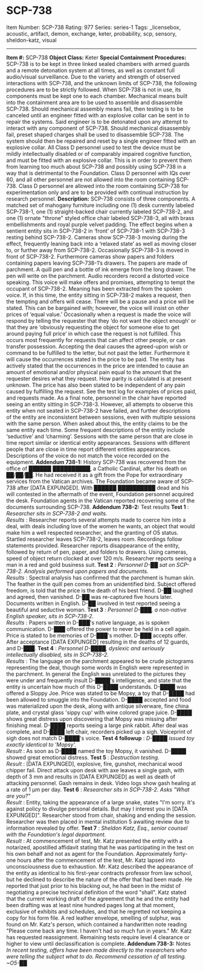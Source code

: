 # SCP-738
Item Number: SCP-738
Rating: 977
Series: series-1
Tags: _licensebox, acoustic, artifact, demon, exchange, keter, probability, scp, sensory, sheldon-katz, visual

---

**Item #:** SCP-738
**Object Class:** Keter
**Special Containment Procedures:** SCP-738 is to be kept in three linked sealed chambers with armed guards and a remote detonation system at all times, as well as constant full audio/visual surveillance. Due to the variety and strength of observed interactions with SCP-738, and the unknown limits of SCP-738, the following procedures are to be strictly followed.
When SCP-738 is not in use, its components must be kept one to each chamber. Mechanical means built into the containment area are to be used to assemble and disassemble SCP-738.
Should mechanical assembly means fail, then testing is to be canceled until an engineer fitted with an explosive collar can be sent in to repair the systems. Said engineer is to be detonated upon any attempt to interact with any component of SCP-738.
Should mechanical disassembly fail, preset shaped charges shall be used to disassemble SCP-738. The system should then be repaired and reset by a single engineer fitted with an explosive collar.
All Class D personnel used to test the device must be mildly intellectually disabled or of comparably impaired cognitive function, and must be fitted with an explosive collar. This is in order to prevent them from learning too much about SCP-738 and possibly using SCP-738 in a way that is detrimental to the Foundation.
Class D personnel with IQs over 60, and all other personnel are not allowed into the room containing SCP-738. Class D personnel are allowed into the room containing SCP-738 for experimentation only and are to be provided with continual instruction by research personnel.
**Description:** SCP-738 consists of three components. A matched set of mahogany furniture including one (1) desk currently labeled SCP-738-1, one (1) straight-backed chair currently labeled SCP-738-2, and one (1) ornate "throne" styled office chair labeled SCP-738-3, all with brass embellishments and royal purple velvet padding.
The effect begins when a sentient entity sits in SCP-738-2 in ‘front’ of SCP-738-1 with SCP-738-3 resting behind SCP-738-2. Cameras show SCP-738-3 moving during the effect, frequently leaning back into a ‘relaxed state’ as well as moving closer to, or further away from SCP-738-2. Occasionally SCP-738-3 is moved in front of SCP-738-2. Furthermore cameras show papers and folders containing papers leaving SCP-738-1’s drawers. The papers are made of parchment. A quill pen and a bottle of ink emerge from the long drawer. The pen will write on the parchment.
Audio recorders record a distorted voice speaking. This voice will make offers and promises, attempting to tempt the occupant of SCP-738-2. Meaning has been extracted from the spoken voice. If, in this time, the entity sitting in SCP-738-2 makes a request, then the tempting and offers will cease. There will be a pause and a price will be stated. This can be bargained with; however, the voice will insist on other prices of ‘equal value.’ Occasionally when a request is made the voice will respond by telling the requester that they ‘do not want the object enough’ or that they are ‘obviously requesting the object for someone else to get around paying full price’ in which case the request is not fulfilled. This occurs most frequently for requests that can affect other people, or can transfer possession.
Accepting the deal causes the agreed-upon wish or command to be fulfilled to the letter, but not past the letter. Furthermore it will cause the occurrences stated in the price to be paid. The entity has actively stated that the occurrences in the price are intended to cause an amount of emotional and/or physical pain equal to the amount that the requester desires what they request. How parity is calculated is at present unknown. The price has also been stated to be independent of any pain caused by fulfilling the request. See the test log for examples of prices paid, and requests made.
As a final note, personnel in the chair have reported seeing an entity sitting in SCP-738-3. However, all attempts to observe this entity when not seated in SCP-738-2 have failed, and further descriptions of the entity are inconsistent between sessions, even with multiple sessions with the same person. When asked about this, the entity claims to be the same entity each time. Some frequent descriptions of the entity include ‘seductive’ and ‘charming’. Sessions with the same person that are close in time report similar or identical entity appearances. Sessions with different people that are close in time report different entities appearances. Descriptions of the voice do not match the voice recorded on the equipment.
**Addendum 738-1:** History
SCP-738 was recovered from the office of ██████ ██████████, a Catholic Cardinal, after his death on ██/██/██. He had received it as a gift from the Pope for extraordinary services from the Vatican archives. The Foundation became aware of SCP-738 after [DATA EXPUNGED]. With ██████ ██████████ dead and his will contested in the aftermath of the event, Foundation personnel acquired the desk. Foundation agents in the Vatican reported recovering some of the documents surrounding SCP-738.
**Addendum 738-2:** Test results
**Test 1** : _Researcher sits in SCP-738-2 and waits._  
_Results_ : Researcher reports several attempts made to coerce him into a deal, with deals including love of the women he wants, an object that would make him a well respected researcher, and the granting of O5 status. Startled researcher leaves SCP-738-2, leaves room. Recordings follow statements provided. Researcher reports disappearance of the entity, followed by return of pen, paper, and folders to drawers. Using cameras, speed of object return clocked at over 120 m/s. Researcher reports seeing a man in a red and gold business suit.
**Test 2** : _Personnel D-██ sat on SCP-738-2. Analysis performed upon papers and documents._  
_Results_ : Spectral analysis has confirmed that the parchment is human skin. The feather in the quill pen comes from an unidentified bird. Subject offered freedom, is told that the price is the death of his best friend. D-██ laughed and agreed, then vanished. D-██ was re-captured five hours later. Documents written in English. D-██ involved in test reported seeing a beautiful and seductive woman.
**Test 3** : _Personnel D-███, a non-native English speaker, sits in SCP-738-2._  
_Results_ : Papers written in D-███'s native language, as is spoken communication. D-███ offered the power to never be held in a cell again. Price is stated to be memories of D-███'s mother. D-███ accepts offer. After acceptance [DATA EXPUNGED] resulting in the deaths of 12 guards, and D-███.
**Test 4** : _Personnel D-████, dyslexic and seriously intellectually disabled, sits in SCP-738-2._  
_Results_ : The language on the parchment appeared to be crude pictograms representing the deal, though some words in English were represented in the parchment. In general the English was unrelated to the pictures they were under and frequently insult D-████'s intelligence, and state that the entity is uncertain how much of this D-████ understands. D-████ was offered a Sloppy Joe. Price was stated to be Mopsy, a toy that D-████ had been allowed to smuggle into the Foundation. D-████ accepted and food was materialized upon the desk, along with antique silverware, fine china plate, and crystal glass 'sippy cup' with wine colored grape juice. D-████ shows great distress upon discovering that Mopsy was missing after finishing meal. D-████ reports seeing a large pink rabbit. After deal was complete, and D-████ left chair, recorders picked up a sigh. Voiceprint of sigh does not match D-████'s voice.
**Test 4 followup** : _D-████ issued toy exactly identical to 'Mopsy'._  
_Result_ : As soon as D-████ named the toy Mopsy, it vanished. D-████ showed great emotional distress.
**Test 5** : _Destruction testing._  
_Result_ : [DATA EXPUNGED], explosive, fire, gunshot, mechanical wood chipper fail. Direct attack upon desk with axe leaves a single gash, with depth of 3 mm and results in [DATA EXPUNGED] as well as death of attacking personnel. Gash remains in desk. Video logs show gash healing at a rate of 1 µm per day.
**Test 6** : _Researcher sits in SCP-738-2. Asks "What are you?"_  
_Result_ : Entity, taking the appearance of a large snake, states "I'm sorry. It's against policy to divulge personal details. But may I interest you in [DATA EXPUNGED]". Researcher stood from chair, shaking and ending the session. Researcher was then placed in mental institution 5 awaiting review due to information revealed by offer.
**Test 7** : _Sheldon Katz, Esq., senior counsel with the Foundation's legal department._  
_Result_ : At commencement of test, Mr. Katz presented the entity with a notarized, apostilled affidavit stating that he was participating in the test on his own behalf and not as agent for the Foundation. Approximately forty-one hours after the commencement of the test, Mr. Katz lapsed into unconsciousness due to exhaustion. Mr. Katz described the appearance of the entity as identical to his first-year contracts professor from law school, but he declined to describe the nature of the offer that had been made. He reported that just prior to his blacking out, he had been in the midst of negotiating a precise technical definition of the word "shall". Katz stated that the current working draft of the agreement that he and the entity had been drafting was at least nine hundred pages long at that moment, exclusive of exhibits and schedules, and that he regretted not keeping a copy for his form file. A red leather envelope, smelling of sulphur, was found on Mr. Katz's person, which contained a handwritten note reading "Please come back any time. I haven't had so much fun in years." Mr. Katz has requested reassignment.
Remaining tests require level 4 clearance or higher to view until declassification is complete.
**Addendum 738-3:** Notes
_In recent testing, offers have been made directly to the researchers who were telling the subject what to do. Recommend cessation of all testing. ~O5-██_